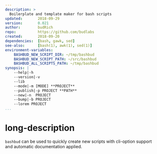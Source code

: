 ```yaml
---
description: >
  Boilerplate and template maker for bash scripts
updated:       2018-09-29
version:       0.021
author:        budRich
repo:          https://github.com/budlabs
created:       2018-09-20
dependencies:  [bash, gawk, sed]
see-also:      [bash(1), awk(1), sed(1)]
environment-variables:
    BASHBUD_NEW_SCRIPT_DIR: ~/tmp/bashbud
    BASHBUD_NEW_SCRIPT_PATH: ~/src/bashbud
    BASHBUD_ALL_SCRIPTS_PATH: ~/tmp/bashbud
synopsis: |
    --help|-h
    --version|-v
    --lib
    --mode|-m [MODE] **PROJECT**
    --publish|-p PROJECT **PATH**
    --new|-n  PROJECT
    --bump|-b PROJECT
    --lorem PROJECT
...
```


# long-description

`bashbud` can be used to quickly create new scripts with cli-option support and automatic documentation applied.
